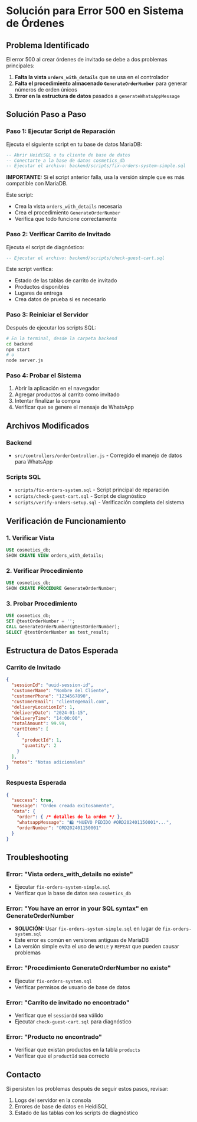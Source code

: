 # Solución para Error 500 en Sistema de Órdenes

## Problema Identificado

El error 500 al crear órdenes de invitado se debe a dos problemas principales:

1. **Falta la vista `orders_with_details`** que se usa en el controlador
2. **Falta el procedimiento almacenado `GenerateOrderNumber`** para generar números de orden únicos
3. **Error en la estructura de datos** pasados a `generateWhatsAppMessage`

## Solución Paso a Paso

### Paso 1: Ejecutar Script de Reparación

Ejecuta el siguiente script en tu base de datos MariaDB:

```sql
-- Abrir HeidiSQL o tu cliente de base de datos
-- Conectarte a la base de datos cosmetics_db
-- Ejecutar el archivo: backend/scripts/fix-orders-system-simple.sql
```

**IMPORTANTE:** Si el script anterior falla, usa la versión simple que es más compatible con MariaDB.

Este script:
- Crea la vista `orders_with_details` necesaria
- Crea el procedimiento `GenerateOrderNumber`
- Verifica que todo funcione correctamente

### Paso 2: Verificar Carrito de Invitado

Ejecuta el script de diagnóstico:

```sql
-- Ejecutar el archivo: backend/scripts/check-guest-cart.sql
```

Este script verifica:
- Estado de las tablas de carrito de invitado
- Productos disponibles
- Lugares de entrega
- Crea datos de prueba si es necesario

### Paso 3: Reiniciar el Servidor

Después de ejecutar los scripts SQL:

```bash
# En la terminal, desde la carpeta backend
cd backend
npm start
# o
node server.js
```

### Paso 4: Probar el Sistema

1. Abrir la aplicación en el navegador
2. Agregar productos al carrito como invitado
3. Intentar finalizar la compra
4. Verificar que se genere el mensaje de WhatsApp

## Archivos Modificados

### Backend
- `src/controllers/orderController.js` - Corregido el manejo de datos para WhatsApp

### Scripts SQL
- `scripts/fix-orders-system.sql` - Script principal de reparación
- `scripts/check-guest-cart.sql` - Script de diagnóstico
- `scripts/verify-orders-setup.sql` - Verificación completa del sistema

## Verificación de Funcionamiento

### 1. Verificar Vista
```sql
USE cosmetics_db;
SHOW CREATE VIEW orders_with_details;
```

### 2. Verificar Procedimiento
```sql
USE cosmetics_db;
SHOW CREATE PROCEDURE GenerateOrderNumber;
```

### 3. Probar Procedimiento
```sql
USE cosmetics_db;
SET @testOrderNumber = '';
CALL GenerateOrderNumber(@testOrderNumber);
SELECT @testOrderNumber as test_result;
```

## Estructura de Datos Esperada

### Carrito de Invitado
```json
{
  "sessionId": "uuid-session-id",
  "customerName": "Nombre del Cliente",
  "customerPhone": "1234567890",
  "customerEmail": "cliente@email.com",
  "deliveryLocationId": 1,
  "deliveryDate": "2024-01-15",
  "deliveryTime": "14:00:00",
  "totalAmount": 99.99,
  "cartItems": [
    {
      "productId": 1,
      "quantity": 2
    }
  ],
  "notes": "Notas adicionales"
}
```

### Respuesta Esperada
```json
{
  "success": true,
  "message": "Orden creada exitosamente",
  "data": {
    "order": { /* detalles de la orden */ },
    "whatsappMessage": "🛍️ *NUEVO PEDIDO #ORD202401150001*...",
    "orderNumber": "ORD202401150001"
  }
}
```

## Troubleshooting

### Error: "Vista orders_with_details no existe"
- Ejecutar `fix-orders-system-simple.sql`
- Verificar que la base de datos sea `cosmetics_db`

### Error: "You have an error in your SQL syntax" en GenerateOrderNumber
- **SOLUCIÓN:** Usar `fix-orders-system-simple.sql` en lugar de `fix-orders-system.sql`
- Este error es común en versiones antiguas de MariaDB
- La versión simple evita el uso de `WHILE` y `REPEAT` que pueden causar problemas

### Error: "Procedimiento GenerateOrderNumber no existe"
- Ejecutar `fix-orders-system.sql`
- Verificar permisos de usuario de base de datos

### Error: "Carrito de invitado no encontrado"
- Verificar que el `sessionId` sea válido
- Ejecutar `check-guest-cart.sql` para diagnóstico

### Error: "Producto no encontrado"
- Verificar que existan productos en la tabla `products`
- Verificar que el `productId` sea correcto

## Contacto

Si persisten los problemas después de seguir estos pasos, revisar:
1. Logs del servidor en la consola
2. Errores de base de datos en HeidiSQL
3. Estado de las tablas con los scripts de diagnóstico 